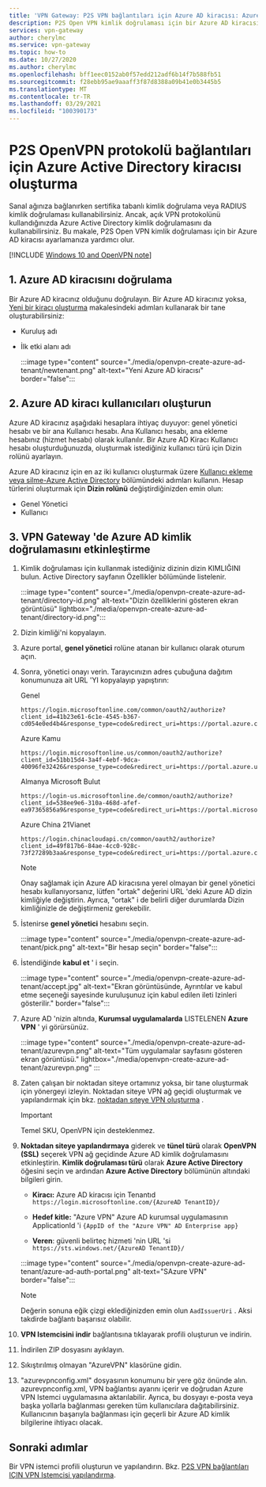 ```yaml
---
title: 'VPN Gateway: P2S VPN bağlantıları için Azure AD kiracısı: Azure AD kimlik doğrulaması'
description: P2S Open VPN kimlik doğrulaması için bir Azure AD kiracısı ayarlamayı öğrenin.
services: vpn-gateway
author: cherylmc
ms.service: vpn-gateway
ms.topic: how-to
ms.date: 10/27/2020
ms.author: cherylmc
ms.openlocfilehash: bff1eec0152ab0f57edd212adf6b14f7b588fb51
ms.sourcegitcommit: f28ebb95ae9aaaff3f87d8388a09b41e0b3445b5
ms.translationtype: MT
ms.contentlocale: tr-TR
ms.lasthandoff: 03/29/2021
ms.locfileid: "100390173"
---
```

# <a name="create-an-azure-active-directory-tenant-for-p2s-openvpn-protocol-connections"></a>P2S OpenVPN protokolü bağlantıları için Azure Active Directory kiracısı oluşturma

Sanal ağınıza bağlanırken sertifika tabanlı kimlik doğrulama veya RADIUS kimlik doğrulaması kullanabilirsiniz. Ancak, açık VPN protokolünü kullandığınızda Azure Active Directory kimlik doğrulamasını da kullanabilirsiniz. Bu makale, P2S Open VPN kimlik doğrulaması için bir Azure AD kiracısı ayarlamanıza yardımcı olur.

[!INCLUDE [Windows 10 and OpenVPN note](../../includes/vpn-gateway-openvpn-auth-include.md)]

## <a name="1-verify-azure-ad-tenant"></a><a name="tenant"></a>1. Azure AD kiracısını doğrulama

Bir Azure AD kiracınız olduğunu doğrulayın. Bir Azure AD kiracınız yoksa, [Yeni bir kiracı oluşturma](../active-directory/fundamentals/active-directory-access-create-new-tenant.md) makalesindeki adımları kullanarak bir tane oluşturabilirsiniz:

* Kuruluş adı
* İlk etki alanı adı

   :::image type="content" source="./media/openvpn-create-azure-ad-tenant/newtenant.png" alt-text="Yeni Azure AD kiracısı" border="false":::

## <a name="2-create-azure-ad-tenant-users"></a><a name="users"></a>2. Azure AD kiracı kullanıcıları oluşturun

Azure AD kiracınız aşağıdaki hesaplara ihtiyaç duyuyor: genel yönetici hesabı ve bir ana Kullanıcı hesabı. Ana Kullanıcı hesabı, ana ekleme hesabınız (hizmet hesabı) olarak kullanılır. Bir Azure AD Kiracı Kullanıcı hesabı oluşturduğunuzda, oluşturmak istediğiniz kullanıcı türü için Dizin rolünü ayarlayın.

Azure AD kiracınız için en az iki kullanıcı oluşturmak üzere [Kullanıcı ekleme veya silme-Azure Active Directory](../active-directory/fundamentals/add-users-azure-active-directory.md) bölümündeki adımları kullanın. Hesap türlerini oluşturmak için **Dizin rolünü** değiştirdiğinizden emin olun:

* Genel Yönetici
* Kullanıcı

## <a name="3-enable-azure-ad-authentication-on-the-vpn-gateway"></a><a name="enable-authentication"></a>3. VPN Gateway 'de Azure AD kimlik doğrulamasını etkinleştirme

1. Kimlik doğrulaması için kullanmak istediğiniz dizinin dizin KIMLIĞINI bulun. Active Directory sayfanın Özellikler bölümünde listelenir.

   :::image type="content" source="./media/openvpn-create-azure-ad-tenant/directory-id.png" alt-text="Dizin özelliklerini gösteren ekran görüntüsü" lightbox="./media/openvpn-create-azure-ad-tenant/directory-id.png":::

1. Dizin kimliği'ni kopyalayın.

1. Azure portal, **genel yönetici** rolüne atanan bir kullanıcı olarak oturum açın.

1. Sonra, yönetici onayı verin. Tarayıcınızın adres çubuğuna dağıtım konumunuza ait URL 'YI kopyalayıp yapıştırın:

   Genel

   ```
   https://login.microsoftonline.com/common/oauth2/authorize?client_id=41b23e61-6c1e-4545-b367-cd054e0ed4b4&response_type=code&redirect_uri=https://portal.azure.com&nonce=1234&prompt=admin_consent
   ````

   Azure Kamu

   ```
   https://login.microsoftonline.us/common/oauth2/authorize?client_id=51bb15d4-3a4f-4ebf-9dca-40096fe32426&response_type=code&redirect_uri=https://portal.azure.us&nonce=1234&prompt=admin_consent
   ````

   Almanya Microsoft Bulut

   ```
   https://login-us.microsoftonline.de/common/oauth2/authorize?client_id=538ee9e6-310a-468d-afef-ea97365856a9&response_type=code&redirect_uri=https://portal.microsoftazure.de&nonce=1234&prompt=admin_consent
   ````

    Azure China 21Vianet

    ```
    https://login.chinacloudapi.cn/common/oauth2/authorize?client_id=49f817b6-84ae-4cc0-928c-73f27289b3aa&response_type=code&redirect_uri=https://portal.azure.cn&nonce=1234&prompt=admin_consent
    ```

   > [!NOTE]
   > Onay sağlamak için Azure AD kiracısına yerel olmayan bir genel yönetici hesabı kullanıyorsanız, lütfen "ortak" değerini URL 'deki Azure AD dizin kimliğiyle değiştirin. Ayrıca, "ortak" i de belirli diğer durumlarda Dizin kimliğinizle de değiştirmeniz gerekebilir.
   >

1. İstenirse **genel yönetici** hesabını seçin.

   :::image type="content" source="./media/openvpn-create-azure-ad-tenant/pick.png" alt-text="Bir hesap seçin" border="false":::
1. İstendiğinde **kabul et** ' i seçin.

   :::image type="content" source="./media/openvpn-create-azure-ad-tenant/accept.jpg" alt-text="Ekran görüntüsünde, Ayrıntılar ve kabul etme seçeneği sayesinde kuruluşunuz için kabul edilen ileti Izinleri gösterilir." border="false":::
1. Azure AD 'nizin altında, **Kurumsal uygulamalarda** LISTELENEN **Azure VPN** ' yi görürsünüz.

   :::image type="content" source="./media/openvpn-create-azure-ad-tenant/azurevpn.png" alt-text="Tüm uygulamalar sayfasını gösteren ekran görüntüsü." lightbox="./media/openvpn-create-azure-ad-tenant/azurevpn.png" :::
1. Zaten çalışan bir noktadan siteye ortamınız yoksa, bir tane oluşturmak için yönergeyi izleyin. Noktadan siteye VPN ağ geçidi oluşturmak ve yapılandırmak için bkz. [noktadan sıteye VPN oluşturma](vpn-gateway-howto-point-to-site-resource-manager-portal.md) .

    > [!IMPORTANT]
    > Temel SKU, OpenVPN için desteklenmez.

1. **Noktadan siteye yapılandırmaya** giderek ve **tünel türü** olarak **OpenVPN (SSL)** seçerek VPN ağ geçidinde Azure AD kimlik doğrulamasını etkinleştirin. **Kimlik doğrulaması türü** olarak **Azure Active Directory** öğesini seçin ve ardından **Azure Active Directory** bölümünün altındaki bilgileri girin.

   * **Kiracı:** Azure AD kiracısı için Tenantıd ```https://login.microsoftonline.com/{AzureAD TenantID}/```

   * **Hedef kitle:** "Azure VPN" Azure AD kurumsal uygulamasının ApplicationId 'i ```{AppID of the "Azure VPN" AD Enterprise app}```

   * **Veren**: güvenli belirteç hizmeti 'nin URL 'si ```https://sts.windows.net/{AzureAD TenantID}/```


   :::image type="content" source="./media/openvpn-create-azure-ad-tenant/azure-ad-auth-portal.png" alt-text="SAzure VPN" border="false":::

   > [!NOTE]
   > Değerin sonuna eğik çizgi eklediğinizden emin olun `AadIssuerUri` . Aksi takdirde bağlantı başarısız olabilir.
   >

1. **VPN Istemcisini indir** bağlantısına tıklayarak profili oluşturun ve indirin.

1. İndirilen ZIP dosyasını ayıklayın.

1. Sıkıştırılmış olmayan "AzureVPN" klasörüne gidin.

1. "azurevpnconfig.xml" dosyasının konumunu bir yere göz önünde alın. azurevpnconfig.xml, VPN bağlantısı ayarını içerir ve doğrudan Azure VPN Istemci uygulamasına aktarılabilir. Ayrıca, bu dosyayı e-posta veya başka yollarla bağlanması gereken tüm kullanıcılara dağıtabilirsiniz. Kullanıcının başarıyla bağlanması için geçerli bir Azure AD kimlik bilgilerine ihtiyacı olacak.

## <a name="next-steps"></a>Sonraki adımlar

Bir VPN istemci profili oluşturun ve yapılandırın. Bkz. [P2S VPN bağlantıları IÇIN VPN Istemcisi yapılandırma](openvpn-azure-ad-client.md).
